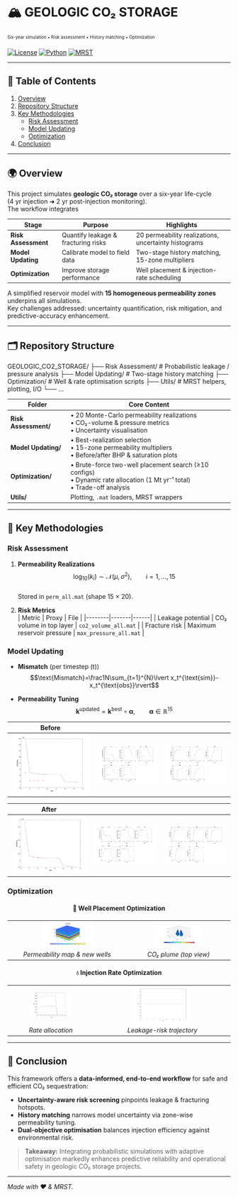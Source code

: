 # 🏔️ GEOLOGIC CO₂ STORAGE  
<sub><sup>Six-year simulation • Risk assessment • History matching • Optimization</sup></sub>

[![License](https://img.shields.io/badge/license-MIT-blue.svg)](LICENSE)
[![Python](https://img.shields.io/badge/python-3.9%2B-green.svg)](#)
[![MRST](https://img.shields.io/badge/MRST-version-tested-2022a-orange.svg)](#)

---

## 📑 Table of Contents
1. [Overview](#overview)
2. [Repository Structure](#repository-structure)
3. [Key Methodologies](#key-methodologies)
   - [Risk Assessment](#risk-assessment)
   - [Model Updating](#model-updating)
   - [Optimization](#optimization)
4. [Conclusion](#conclusion)

---

## 🌍 Overview
This project simulates **geologic CO₂ storage** over a six-year life-cycle  
(4 yr injection ➜ 2 yr post-injection monitoring).  
The workflow integrates

| Stage | Purpose | Highlights |
|-------|---------|------------|
| **Risk Assessment** | Quantify leakage & fracturing risks | 20 permeability realizations, uncertainty histograms |
| **Model Updating** | Calibrate model to field data | Two-stage history matching, 15-zone multipliers |
| **Optimization** | Improve storage performance | Well placement & injection-rate scheduling |

A simplified reservoir model with **15 homogeneous permeability zones** underpins all simulations.  
Key challenges addressed: uncertainty quantification, risk mitigation, and predictive-accuracy enhancement.

---

## 🗂️ Repository Structure

GEOLOGIC_CO2_STORAGE/
├── Risk Assessment/ # Probabilistic leakage / pressure analysis
├── Model Updating/ # Two-stage history matching
├── Optimization/ # Well & rate optimisation scripts
├── Utils/ # MRST helpers, plotting, I/O
└── ...


| Folder | Core Content |
|--------|--------------|
| **Risk Assessment/** | • 20 Monte-Carlo permeability realizations<br>• CO₂-volume & pressure metrics<br>• Uncertainty visualisation |
| **Model Updating/**  | • Best-realization selection<br>• 15-zone permeability multipliers<br>• Before/after BHP & saturation plots |
| **Optimization/**    | • Brute-force two-well placement search (≥10 configs)<br>• Dynamic rate allocation (1 Mt yr⁻¹ total)<br>• Trade-off analysis |
| **Utils/**           | Plotting, `.mat` loaders, MRST wrappers |

---

## 🔬 Key Methodologies

### Risk Assessment
1. **Permeability Realizations**  
   $$\log_{10}(k_i)\sim\mathcal N(\mu,\sigma^2),\qquad i=1,\dots,15$$  
   Stored in `perm_all.mat` (shape 15 × 20).

2. **Risk Metrics**  
   | Metric | Proxy | File |
   |--------|-------|------|
   | Leakage potential | CO₂ volume in top layer | `co2_volume_all.mat` |
   | Fracture risk | Maximum reservoir pressure | `max_pressure_all.mat` |

### Model Updating
* **Mismatch** (per timestep \(t\))  
  $$\text{Mismatch}=\frac1N\sum_{t=1}^{N}\lvert x_t^{\text{sim}}-x_t^{\text{obs}}\rvert$$

* **Permeability Tuning**  
  $$\mathbf k^{\text{updated}}=\mathbf k^{\text{best}}\circ\boldsymbol\alpha,\qquad
  \boldsymbol\alpha\in\mathbb R^{15}$$

<div align="center">

| **Before** | | |
|:--:|:--:|:--:|
| ![](resources/before/update_BHP_beforeupdate.png) | ![](resources/before/update_PWell_beforeupdate.png) | ![](resources/before/update_SWell_beforeupdate.png) |

| **After** | | |
|:--:|:--:|:--:|
| ![](resources/after/update_BHP_4.png) | ![](resources/after/update_PWell_4.png) | ![](resources/after/update_SWell_4.png) |

</div>

### Optimization
<div align="center">

#### 🚩 Well Placement Optimization
<table>
  <tr>
    <td align="center"><img src="resources/optima/perm_udLocation_map_1.png" width="45%"></td>
    <td align="center"><img src="resources/optima/plume_udLocation_1.png" width="45%"></td>
  </tr>
  <tr>
    <td align="center"><em>Permeability map & new wells</em></td>
    <td align="center"><em>CO₂ plume (top view)</em></td>
  </tr>
</table>

#### 💧 Injection Rate Optimization
<table>
  <tr>
    <td align="center"><img src="resources/untitled%20folder/Rate.png" width="45%"></td>
    <td align="center"><img src="resources/untitled%20folder/CO2_leakage%20.png" width="45%"></td>
  </tr>
  <tr>
    <td align="center"><em>Rate allocation</em></td>
    <td align="center"><em>Leakage-risk trajectory</em></td>
  </tr>
</table>

</div>

---

## 🏁 Conclusion
This framework offers a **data-informed, end-to-end workflow** for safe and efficient CO₂ sequestration:

* **Uncertainty-aware risk screening** pinpoints leakage & fracturing hotspots.  
* **History matching** narrows model uncertainty via zone-wise permeability tuning.  
* **Dual-objective optimisation** balances injection efficiency against environmental risk.

> **Takeaway:** Integrating probabilistic simulations with adaptive optimisation markedly enhances predictive reliability and operational safety in geologic CO₂ storage projects.

---

*Made with ❤️ & MRST.*
